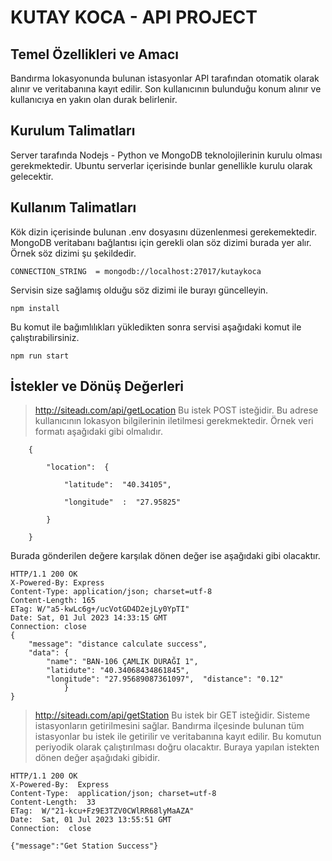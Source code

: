 ﻿# KUTAY KOCA - API PROJECT
## Temel Özellikleri ve Amacı
Bandırma lokasyonunda bulunan istasyonlar API tarafından otomatik olarak alınır ve veritabanına kayıt edilir. Son kullanıcının bulunduğu konum alınır ve kullanıcıya en yakın olan durak belirlenir.
## Kurulum Talimatları
Server tarafında Nodejs - Python ve MongoDB teknolojilerinin kurulu olması gerekmektedir. Ubuntu serverlar içerisinde bunlar genellikle kurulu olarak gelecektir. 
## Kullanım Talimatları
Kök dizin içerisinde bulunan .env dosyasını düzenlenmesi gerekemektedir. MongoDB veritabanı bağlantısı için gerekli olan söz dizimi burada yer alır. Örnek söz dizimi şu şekildedir.

    CONNECTION_STRING  = mongodb://localhost:27017/kutaykoca
Servisin size sağlamış olduğu söz dizimi ile burayı güncelleyin.

    npm install
   Bu komut ile bağımlılıkları yükledikten sonra servisi aşağıdaki komut ile çalıştırabilirsiniz.
   

    npm run start

 
## İstekler ve Dönüş Değerleri

> http://siteadı.com/api/getLocation
> Bu istek POST isteğidir. Bu adrese kullanıcının lokasyon bilgilerinin iletilmesi gerekmektedir. Örnek veri formatı aşağıdaki gibi olmalıdır.

        {
    
		    "location":  {
    
			    "latitude":  "40.34105",
    
			    "longitude"  :  "27.95825"
    
		    }
    
	    }
Burada gönderilen değere karşılak dönen değer ise aşağıdaki gibi olacaktır.

    HTTP/1.1 200 OK  
    X-Powered-By: Express  
    Content-Type: application/json; charset=utf-8  
    Content-Length: 165  
    ETag: W/"a5-kwLc6g+/ucVotGD4D2ejLy0YpTI"  
    Date: Sat, 01 Jul 2023 14:33:15 GMT  
    Connection: close  
    {  
	    "message": "distance calculate success",  
	    "data": {  
		    "name": "BAN-106 ÇAMLIK DURAĞI 1",  
		    "latidute": "40.34068434861845",  
		    "longitude": "27.95689087361097",  "distance": "0.12"  
			    }  
	}

> http://siteadı.com/api/getStation 
> Bu istek bir GET isteğidir. Sisteme istasyonların getirilmesini sağlar. Bandırma ilçesinde bulunan tüm istasyonlar bu istek ile getirilir ve veritabanına kayıt edilir. Bu komutun periyodik olarak çalıştırılması doğru olacaktır. Buraya yapılan istekten dönen değer aşağıdaki gibidir.

    HTTP/1.1 200 OK
    X-Powered-By:  Express
    Content-Type:  application/json; charset=utf-8
    Content-Length:  33
    ETag:  W/"21-kcu+Fz9E3TZV0CWlRR68lyMaAZA"
    Date:  Sat, 01 Jul 2023 13:55:51 GMT
    Connection:  close
    
    {"message":"Get Station Success"}
